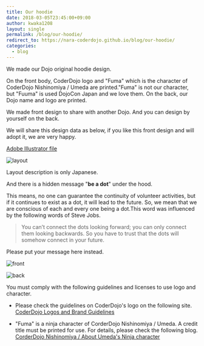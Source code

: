 ```yaml
---
title: Our hoodie
date: 2018-03-05T23:45:00+09:00
author: kwaka1208
layout: single
permalink: /blog/our-hoodie/
redirect_to: https://nara-coderdojo.github.io/blog/our-hoodie/
categories:
  - blog
---
```

We made our Dojo original hoodie design.

On the front body, CoderDojo logo and "Fuma" which is the character of CoderDojo Nishinomiya / Umeda are printed."Fuma" is not our character, but "Fuuma" is used DojoCon Japan and we love them.
On the back, our Dojo name and logo are printed.

We made front design to share with another Dojo.  And you can design by yourself on the back.

We will share this design data as below, if you like this front design and will adopt it, we are very happy.

[Adobe Illustrator file](http://coderdojo-nara-ikoma.github.io/sharedate/CoderDojo-naraikoma-hoodie.ai)

![layout](/images/2018/hoodie05.png)

Layout description is only Japanese.

And there is a hidden message "**be a dot**" under the hood. 

This means, no one can guarantee the continuity of volunteer activities, but if it continues to exist as a dot, it will lead to the future. So, we mean that we are conscious of each and every one being a dot.This word was influenced by the following words of Steve Jobs.

> You can’t connect the dots looking forward; you can only connect them looking backwards. So you have to trust that the dots will somehow connect in your future.

Please put your message here instead.

![front](/images/2018/hoodies02.jpg)

![back](/images/2018/hoodies03.jpg)

You must comply with the following guidelines and licenses to use logo and character.

- Please check the guidelines on CoderDojo's logo on the following site.
[CoderDojo Logos and Brand Guidelines](http://kata.coderdojo.com/wiki/CoderDojo_Logos_and_Brand_Guidelines)

- "Fuma" is a ninja character of CorderDojo Nishinomiya / Umeda. A credit title must be printed for use.
For details, please check the following blog.
[CorderDojo Nishinomiya / About Umeda's Ninja character](http://coderdojo-nishinomiya.info/coderdojo-nishinomiya-umeda-fuma/)
